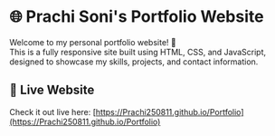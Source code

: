 # 🌐 Prachi Soni's Portfolio Website

Welcome to my personal portfolio website! 🚀  
This is a fully responsive site built using HTML, CSS, and JavaScript, designed to showcase my skills, projects, and contact information.

## 🔗 Live Website

Check it out live here: [https://Prachi250811.github.io/Portfolio](https://Prachi250811.github.io/Portfolio)
